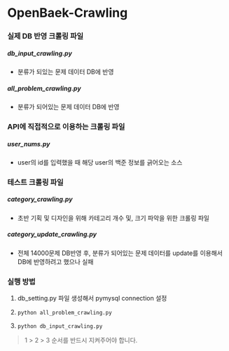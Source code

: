 # OpenBaek-Crawling

### 실제 DB 반영 크롤링 파일

##### db_input_crawling.py

- 분류가 되있는 문제 데이터 DB에 반영

##### all_problem_crawling.py

- 분류가 되어있는 문제 데이터 DB에 반영



### API에 직접적으로 이용하는 크롤링 파일

##### user_nums.py

- user의 id를 입력했을 때 해당 user의 백준 정보를 긁어오는 소스



### 테스트 크롤링 파일

##### category_crawling.py

- 초반 기획 및 디자인을 위해 카테고리 개수 및, 크기 파악을 위한 크롤링 파일

##### category_update_crawling.py

- 전체 14000문제 DB반영 후, 분류가 되어있는 문제 데이터를 update를 이용해서 DB에 반영하려고 했으나 실패



### 실행 방법

1. db_setting.py 파일 생성해서 pymysql connection 설정

2. ```shell
   python all_problem_crawling.py
   ```

3. ```shell
   python db_input_crawling.py
   ```

> 1 > 2 > 3 순서를 반드시 지켜주어야 합니다.